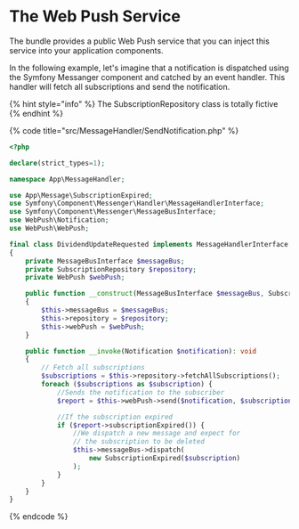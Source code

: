 # The Web Push Service

The bundle provides a public Web Push service that you can inject this service into your application components.

In the following example, let's imagine that a notification is dispatched using the Symfony Messanger component and catched by an event handler. This handler will fetch all subscriptions and send the notification.

{% hint style="info" %}
The SubscriptionRepository class is totally fictive
{% endhint %}

{% code title="src/MessageHandler/SendNotification.php" %}
```php
<?php

declare(strict_types=1);

namespace App\MessageHandler;

use App\Message\SubscriptionExpired;
use Symfony\Component\Messenger\Handler\MessageHandlerInterface;
use Symfony\Component\Messenger\MessageBusInterface;
use WebPush\Notification;
use WebPush\WebPush;

final class DividendUpdateRequested implements MessageHandlerInterface
{
    private MessageBusInterface $messageBus;
    private SubscriptionRepository $repository;
    private WebPush $webPush;

    public function __construct(MessageBusInterface $messageBus, SubscriptionRepository $repository, WebPush $webPush)
    {
        $this->messageBus = $messageBus;
        $this->repository = $repository;
        $this->webPush = $webPush;
    }

    public function __invoke(Notification $notification): void
    {
        // Fetch all subscriptions
        $subscriptions = $this->repository->fetchAllSubscriptions();
        foreach ($subscriptions as $subscription) {
            //Sends the notification to the subscriber
            $report = $this->webPush->send($notification, $subscription);

            //If the subscription expired
            if ($report->subscriptionExpired()) {
                //We dispatch a new message and expect for
                // the subscription to be deleted
                $this->messageBus->dispatch(
                    new SubscriptionExpired($subscription)
                );
            }
        }
    }
}
```
{% endcode %}

